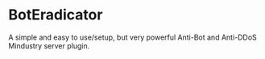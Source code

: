 # BotEradicator
A simple and easy to use/setup, but very powerful Anti-Bot and Anti-DDoS Mindustry server plugin.
